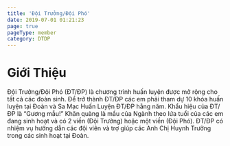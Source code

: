 ```yaml
---
title: 'Đội Trưởng/Đội Phó'
date: 2019-07-01 01:21:23
page: true
pageType: member
category: DTDP
---
```


# Giới Thiệu
Đội Trưởng/Đội Phó (ĐT/ĐP) là chương trình huấn luyện được mở rộng cho
tất cả các đoàn sinh. Để trở thành ĐT/ĐP các em phải tham dự 10 khóa
huấn luyện tại Đoàn và Sa Mạc Huấn Luyện ĐT/ĐP hằng năm. Khẩu hiệu
của ĐT/ĐP là “Gương mẫu!” Khăn quàng là mầu của Ngành theo lứa tuổi
của các em đang sinh hoạt và có 2 viền (Đội Trưởng) hoặc một viền (Đội
Phó). ĐT/ĐP có nhiệm vụ hướng dẫn các đội viên và trợ giúp các Anh Chị
Huynh Trưởng trong các sinh hoạt tại Đoàn.
